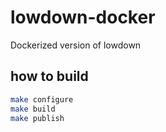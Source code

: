 # lowdown-docker
Dockerized version of lowdown


## how to build
```bash
make configure
make build
make publish
```
